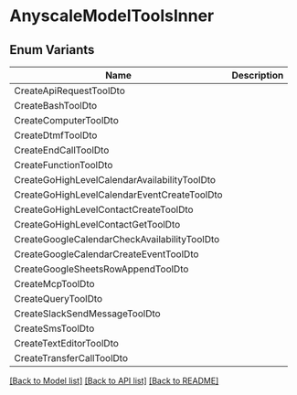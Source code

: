 # AnyscaleModelToolsInner

## Enum Variants

| Name | Description |
|---- | -----|
| CreateApiRequestToolDto |  |
| CreateBashToolDto |  |
| CreateComputerToolDto |  |
| CreateDtmfToolDto |  |
| CreateEndCallToolDto |  |
| CreateFunctionToolDto |  |
| CreateGoHighLevelCalendarAvailabilityToolDto |  |
| CreateGoHighLevelCalendarEventCreateToolDto |  |
| CreateGoHighLevelContactCreateToolDto |  |
| CreateGoHighLevelContactGetToolDto |  |
| CreateGoogleCalendarCheckAvailabilityToolDto |  |
| CreateGoogleCalendarCreateEventToolDto |  |
| CreateGoogleSheetsRowAppendToolDto |  |
| CreateMcpToolDto |  |
| CreateQueryToolDto |  |
| CreateSlackSendMessageToolDto |  |
| CreateSmsToolDto |  |
| CreateTextEditorToolDto |  |
| CreateTransferCallToolDto |  |

[[Back to Model list]](../README.md#documentation-for-models) [[Back to API list]](../README.md#documentation-for-api-endpoints) [[Back to README]](../README.md)


